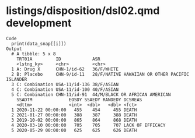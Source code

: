 # listings/disposition/dsl02.qmd development

    Code
      print(data_snap[[i]])
    Output
      # A tibble: 5 x 8
        TRT01A         ID            ASR                                           
        <lstng_ky>     <chr>         <chr>                                         
      1 A: Drug X      CHN-1/id-62   36/F/WHITE                                    
      2 B: Placebo     CHN-9/id-11   28/F/NATIVE HAWAIIAN OR OTHER PACIFIC ISLANDER
      3 C: Combination USA-11/id-136 38/F/ASIAN                                    
      4 C: Combination USA-11/id-100 40/F/ASIAN                                    
      5 C: Combination CHN-11/id-91  44/M/BLACK OR AFRICAN AMERICAN                
        SSADTM              EOSDY SSAEDY RANDEDY DCSREAS         
        <dttm>              <int>  <dbl>   <dbl> <fct>           
      1 2020-11-22 00:00:00   455    454     455 DEATH           
      2 2021-01-27 00:00:00   388    387     388 DEATH           
      3 2019-10-02 00:00:00   865    864     868 DEATH           
      4 2020-03-10 00:00:00   705    705     707 LACK OF EFFICACY
      5 2020-05-29 00:00:00   625    625     626 DEATH           


